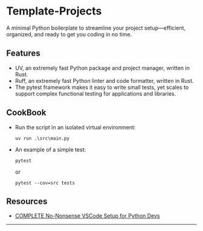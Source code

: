 # Template-Projects
A minimal Python boilerplate to streamline your project setup—efficient, organized, and ready to get you coding in no time.

## Features
- UV, an extremely fast Python package and project manager, written in Rust.
- Ruff, an extremely fast Python linter and code formatter, written in Rust.
- The pytest framework makes it easy to write small tests, yet scales to support complex functional testing for applications and libraries.

## CookBook
- Run the script in an isolated virtual environment:
    ```
    uv run .\src\main.py
    ```

-   An example of a simple test:
    ```
    pytest
    ```
    or 
    ```
    pytest --cov=src tests
    ```

## Resources
- [COMPLETE No-Nonsense VSCode Setup for Python Devs](https://youtu.be/PwGKhvqJCQM?si=oh-ZyN6z6TSJhJRe)

---